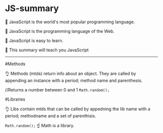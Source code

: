# JS-summary

:small_orange_diamond: JavaScript is the world's most popular programming language.

:small_orange_diamond: JavaScript is the programming language of the Web.

:small_orange_diamond: JavaScript is easy to learn.

:small_orange_diamond: This summary will teach you JavaScript

-----------------------------------------------------------------------------------

#Methods

👌 Methods (mtds) return info about an object. They are called by appending an instance with a period; method name and parenthesis.

//Returns a number between 0 and 1
```Math.random();```

#Libraries

👌 Libs contain mtds that can be called by appedning the lib name with a period; methodname and a set of parenthisis.

```Math.random();``` 
☝️ Math is a library.
